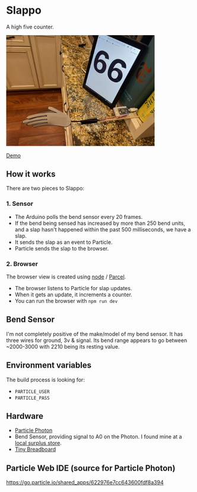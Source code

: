 # Slappo
A high five counter. 

<img src='./media/slappo.jpg' width='400'/>

[Demo](https://www.instagram.com/p/Ca9zmjnFvC2/)

## How it works

There are two pieces to Slappo:

### 1. Sensor

* The Arduino polls the bend sensor every 20 frames.
* If the bend being sensed has increased by more than 250 bend units, and a slap hasn't happened within the past 500 milliseconds, we have a slap.
* It sends the slap as an event to Particle.
* Particle sends the slap to the browser.

### 2. Browser
The browser view is created using [node](https://nodejs.org/en/) / [Parcel](https://parceljs.org/).  

* The browser listens to Particle for slap updates.
* When it gets an update, it increments a counter.
* You can run the browser with `npm run dev` 

## Bend Sensor
I'm not completely positive of the make/model of my bend sensor.  It has three wires for ground, 3v & signal.  Its bend range appears to go between ~2000-3000 with 2210 being its resting value.

## Environment variables

The build process is looking for:
* `PARTICLE_USER`
* `PARTICLE_PASS`

## Hardware

* [Particle Photon](https://store.particle.io/collections/wifi/products/photon)
* Bend Sensor, providing signal to A0 on the Photon.  I found mine at a [local surplus store](https://www.ax-man.com/).
* [Tiny Breadboard](https://www.adafruit.com/product/65)

## Particle Web IDE (source for Particle Photon)
https://go.particle.io/shared_apps/622976e7cc643600fdf8a394

